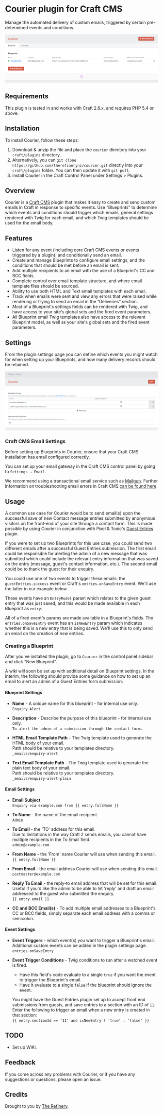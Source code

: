 # Courier plugin for Craft CMS

Manage the automated delivery of custom emails, triggered by certain pre-determined events and conditions.

![Screenshot](courier/resources/screenshots/courier_blueprints.png)

## Requirements

This plugin is tested in and works with Craft 2.6.x, and requires PHP 5.4 or above.

## Installation

To install Courier, follow these steps:

1. Download & unzip the file and place the `courier` directory into your `craft/plugins` directory.
2. Alternatively, you can `git clone https://github.com/therefinerynz/courier.git` directly into your `craft/plugins` folder. You can then update it with `git pull`.
3. Install Courier in the Craft Control Panel under Settings > Plugins.

## Overview

Courier is a [Craft CMS](http://craftcms.com/) plugin that makes it easy to create and send custom emails in Craft in response to specific events. Use “Blueprints” to determine which events and conditions should trigger which emails, general settings rendered with Twig for each email, and which Twig templates should be used for the email body.

## Features

* Listen for any event (including core Craft CMS events or events triggered by a plugin), and conditionally send an email.
* Create and manage Blueprints to configure email settings, and the conditions that should be met before an email is sent.
* Add multiple recipients to an email with the use of a Blueprint's CC and BCC fields.
* Complete control over email template structure, and where email template files should be sourced.
* Ability to use both HTML and Text email templates with each email.
* Track when emails were sent and view any errors that were raised while rendering or trying to send an email in the “Deliveries” section.
* *Most* of a Blueprint's settings fields can be rendered with Twig, and have access to your site's global sets and the fired event parameters.
* All Blueprint email Twig templates also have access to the relevant Blueprint model, as well as your site's global sets and the fired event parameters.


## Settings
From the plugin settings page you can define which events you might watch for when setting up your Blueprints, and how many delivery records should be retained.

![Screenshot](courier/resources/screenshots/courier_plugin-settings.png)

### Craft CMS Email Settings

Before setting up Blueprints in Courier, ensure that your Craft CMS installation has email configured correctly.

You can set up your email gateway in the Craft CMS control panel by going to `Settings ⟶ Email`.

We recommend using a transactional email service such as [Mailgun](http://mailgun.com). Further information on troubleshooting email errors in Craft CMS [can be found here](https://craftcms.com/support/troubleshooting-email-errors).


## Usage

A common use case for Courier would be to send email(s) upon the successful save of new Contact message entries submitted by anonymous visitors on the front-end of your site through a contact form. This is made possible by using Courier in conjunction with Pixel & Tonic's [Guest Entries](https://github.com/craftcms/guest-entries/tree/v1) plugin.

If you were to set up two Blueprints for this use case, you could send two different emails after a successful Guest Entries submission.  The first email could be responsible for alerting the admin of a new message that was submitted which could include the relevant entry information that was saved on the entry (message, guest's contact information, etc.). The second email could be to thank the guest for their enquiry.

You could use one of two events to trigger these emails: the `guestEntries.success` event or Craft's `entries.onSaveEntry` event.  We'll use the latter in our example below.

These events have an `EntryModel` param which relates to the given guest entry that was just saved, and this would be made available in each Blueprint as `entry`.

All of a fired event's params are made available in a Blueprint's fields.  The `entries.onSaveEntry` event has an `isNewEntry` param which indicates whether this is a new entry that is being saved.  We'll use this to only send an email on the creation of *new* entries.




### Creating a Blueprint

After you've installed the plugin, go to `Courier` in the control panel sidebar and click “New Blueprint”.

A wiki will soon be set up with additional detail on Blueprint settings. In the interim, the following should provide some guidance on how to set up an email to alert an admin of a Guest Entries form submission:

#### Blueprint Settings

- **Name** - A unique name for this blueprint - for internal use only.  
`Enquiry Alert`

- **Description** - Describe the purpose of this blueprint - for internal use only.  
`To alert the admin of a submission through the contact form.`

- **HTML Email Template Path** - The Twig template used to generate the HTML body of your email.  
Path should be relative to your templates directory.  
`_emails/enquiry-alert`

- **Text Email Template Path** - The Twig template used to generate the plain text body of your email.  
Path should be relative to your templates directory.  
`_emails/enquiry-alert-plain`


#### Email Settings

- **Email Subject**  
`Enquiry via example.com from {{ entry.fullName }}`

- **To Name** - the name of the email recipient  
`Admin`

- **To Email** - the 'TO' address for this email.  
Due to limitations in the way Craft 2 sends emails, you cannot have multiple recipients in the To Email field.  
`admin@example.com`

- **From Name** - the 'From' name Courier will use when sending this email.  
`{{ entry.fullName }}`

- **From Email** - the email address Courier will use when sending this email.  
`postmaster@example.com`

- **Reply To Email** - the reply-to email address that will be set for this email.  Useful if you'd like the admin to be able to hit 'reply' and draft an email addressed to the guest who submitted the enquiry.  
`{{ entry.email }}`

- **CC and BCC Email(s)** - To add multiple email addresses to a Blueprint's CC or BCC fields, simply separate each email address with a comma or semicolon.


#### Event Settings

- **Event Triggers** - which event(s) you want to trigger a Blueprint's email. Additional custom events can be added in the plugin settings page.  
`entries.onSaveEntry`

- **Event Trigger Conditions** - Twig conditions to run after a watched event is fired.

    - Have this field's code evaluate to a single `true` if you want the event to trigger the Blueprint's email.
    - Have it evaluate to a single `false` if the blueprint should ignore the event.  
    
    You might have the Guest Entries plugin set up to accept front end submissions from guests, and save entries to a section with an ID of `11`. Enter the following to trigger an email when a new entry is created in that section:  
    `{{ entry.sectionId == '11' and isNewEntry ? 'true' : 'false' }}`



## TODO

* Set up WIKI.

## Feedback

If you come across any problems with Courier, or if you have any suggestions or questions, please open an issue.

## Credits

Brought to you by [The Refinery](http://therefinery.co.nz).


